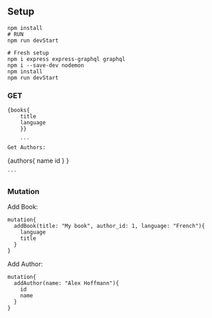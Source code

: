 ## Setup

```
npm install
# RUN
npm run devStart

# Fresh setup
npm i express express-graphql graphql
npm i --save-dev nodemon
npm install
npm run devStart
```

### GET

```
{books{
	title
	language
	}}

	```
Get Authors:

```
{authors{
	name
	id
	}
}
	
	```
### Mutation

Add Book:
```
mutation{
  addBook(title: "My book", author_id: 1, language: "French"){
    language
    title
  }
}
```

Add Author:
```
mutation{
  addAuthor(name: "Alex Hoffmann"){
    id
    name
  }
}
```
